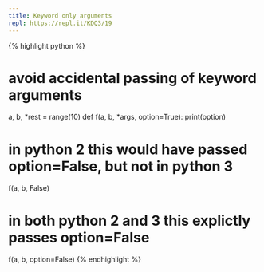 ```yaml
---
title: Keyword only arguments
repl: https://repl.it/KDQ3/19
---
```

{% highlight python %}
# avoid accidental passing of keyword arguments

a, b, *rest = range(10)
def f(a, b, *args, option=True):
  print(option)

# in python 2 this would have passed option=False, but not in python 3
f(a, b, False)
# in both python 2 and 3 this explictly passes option=False
f(a, b, option=False)
{% endhighlight %}
